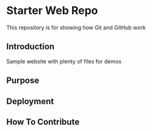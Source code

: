 # Starter Web Repo

This repository is for showing how Git and GitHub work

## Introduction

Sample website with plenty of files for demos

## Purpose


## Deployment


## How To Contribute


